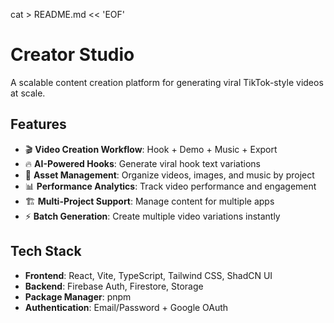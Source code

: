 cat > README.md << 'EOF'
# Creator Studio

A scalable content creation platform for generating viral TikTok-style videos at scale.

## Features

- 🎬 **Video Creation Workflow**: Hook + Demo + Music + Export
- 🔥 **AI-Powered Hooks**: Generate viral hook text variations
- 📁 **Asset Management**: Organize videos, images, and music by project
- 📊 **Performance Analytics**: Track video performance and engagement
- 🏗️ **Multi-Project Support**: Manage content for multiple apps
- ⚡ **Batch Generation**: Create multiple video variations instantly

## Tech Stack

- **Frontend**: React, Vite, TypeScript, Tailwind CSS, ShadCN UI
- **Backend**: Firebase Auth, Firestore, Storage
- **Package Manager**: pnpm
- **Authentication**: Email/Password + Google OAuth
